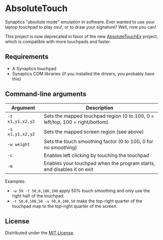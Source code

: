 # AbsoluteTouch

Synaptics "absolute mode" emulation in software. Ever wanted to use
your laptop touchpad to play osu!, or to draw your signature? Well,
now you can!

This project is now deprecated in favor of the new
[AbsoluteTouchEx](https://github.com/apsun/AbsoluteTouchEx) project,
which is compatible with more touchpads and faster.

## Requirements

- A Synaptics touchpad
- Synaptics COM libraries (if you installed the drivers, you probably have this)

## Command-line arguments

| Argument         | Description                                                                    |
|------------------|--------------------------------------------------------------------------------|
| `-t x1,y1,x2,y2` | Sets the mapped touchpad region (0 to 100, 0 = left/top, 100 = right/bottom)   |
| `-s x1,y1,x2,y2` | Sets the mapped screen region (see above)                                      |
| `-w weight`      | Sets the touch smoothing factor (0 to 100, 0 for no smoothing)                 |
| `-c`             | Enables left clicking by touching the touchpad                                 |
| `-m`             | Enables your touchpad when the program starts, and disables it on exit         |

Examples:
- `-w 50 -t 50,0,100,100` apply 50% touch smoothing and only use the right
half of the touchpad.
- `-t 50,0,100,50 -s 50,0,100,50` make the top-right quarter of the
touchpad map to the top-right quarter of the screen.

## License

Distributed under the [MIT License](http://opensource.org/licenses/MIT).
